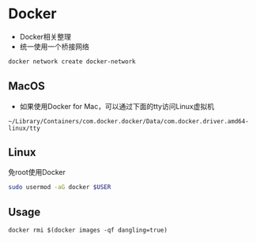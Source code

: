 # Docker

- Docker相关整理
- 统一使用一个桥接网络

```sh
docker network create docker-network
```

## MacOS

- 如果使用Docker for Mac，可以通过下面的tty访问Linux虚拟机

```
~/Library/Containers/com.docker.docker/Data/com.docker.driver.amd64-linux/tty
```

## Linux

免root使用Docker

```sh
sudo usermod -aG docker $USER
```

## Usage

```
docker rmi $(docker images -qf dangling=true)
```
